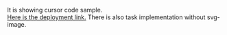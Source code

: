 It is showing cursor code sample.  
[Here is the deployment link.](https://gloryson.github.io/showing-cursor)
There is also task implementation without svg-image.
